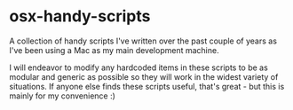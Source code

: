 # osx-handy-scripts

A collection of handy scripts I've written over the past couple of years as I've been using a Mac as my main development machine.  

I will endeavor to modify any hardcoded items in these scripts to be as modular and generic as possible so they will work in the widest variety of situations.  If anyone else finds these scripts useful, that's great - but this is mainly for my convenience :)

